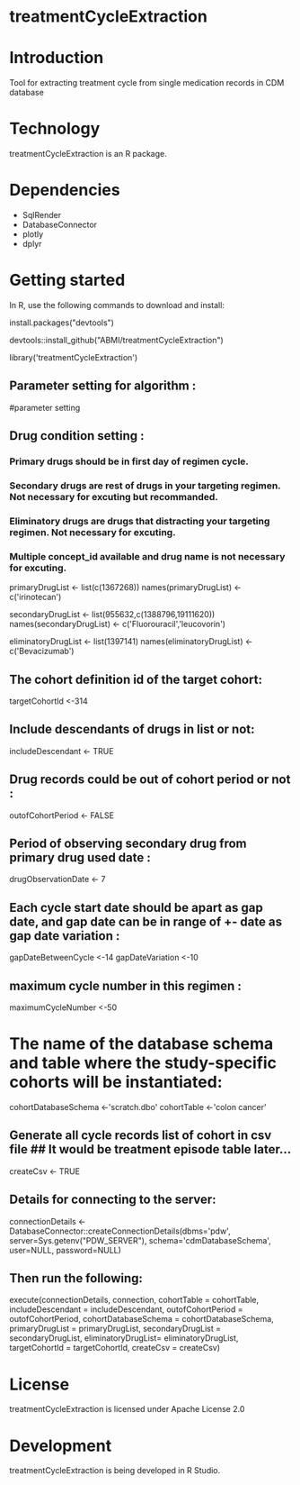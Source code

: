 # treatmentCycleExtraction

Introduction
==========
Tool for extracting treatment cycle from single medication records in CDM database

Technology
==========
treatmentCycleExtraction is an R package.

Dependencies
============
* SqlRender
* DatabaseConnector
* plotly
* dplyr

Getting started
============
In R, use the following commands to download and install:

install.packages("devtools")

devtools::install_github("ABMI/treatmentCycleExtraction")

library('treatmentCycleExtraction')

## Parameter setting for algorithm :

#parameter setting
## Drug condition setting :

### Primary drugs should be in first day of regimen cycle.
### Secondary drugs are rest of drugs in your targeting regimen. Not necessary for excuting but recommanded.
### Eliminatory drugs are drugs that distracting your targeting regimen. Not necessary for excuting.
### Multiple concept_id available and drug name is not necessary for excuting.

primaryDrugList <- list(c(1367268))
names(primaryDrugList) <- c('irinotecan')

secondaryDrugList <- list(955632,c(1388796,19111620))
names(secondaryDrugList) <- c('Fluorouracil','leucovorin')

eliminatoryDrugList <- list(1397141)
names(eliminatoryDrugList) <- c('Bevacizumab')

## The cohort definition id of the target cohort:
targetCohortId <-314

## Include descendants of drugs in list or not:
includeDescendant <- TRUE

## Drug records could be out of cohort period or not :
outofCohortPeriod <- FALSE

## Period of observing secondary drug from primary drug used date :
drugObservationDate <- 7

## Each cycle start date should be apart as gap date, and gap date can be in range of +- date as gap date variation :
gapDateBetweenCycle <-14
gapDateVariation <-10

## maximum cycle number in this regimen :
maximumCycleNumber <-50

# The name of the database schema and table where the study-specific cohorts will be instantiated:
cohortDatabaseSchema <-'scratch.dbo'
cohortTable <-'colon cancer'

## Generate all cycle records list of cohort in csv file ## It would be treatment episode table later...
createCsv <- TRUE

## Details for connecting to the server:

connectionDetails <- DatabaseConnector::createConnectionDetails(dbms='pdw',
                                                                server=Sys.getenv("PDW_SERVER"),
                                                                schema='cdmDatabaseSchema',
                                                                user=NULL,
                                                                password=NULL)
                                                             
## Then run the following:

execute(connectionDetails,
        connection,
        cohortTable = cohortTable,
        includeDescendant = includeDescendant,
        outofCohortPeriod = outofCohortPeriod,
        cohortDatabaseSchema = cohortDatabaseSchema,
        primaryDrugList = primaryDrugList,
        secondaryDrugList = secondaryDrugList,
        eliminatoryDrugList= eliminatoryDrugList,
        targetCohortId = targetCohortId,
        createCsv = createCsv)
        
License
=======
  treatmentCycleExtraction is licensed under Apache License 2.0

Development
===========
  treatmentCycleExtraction is being developed in R Studio.

